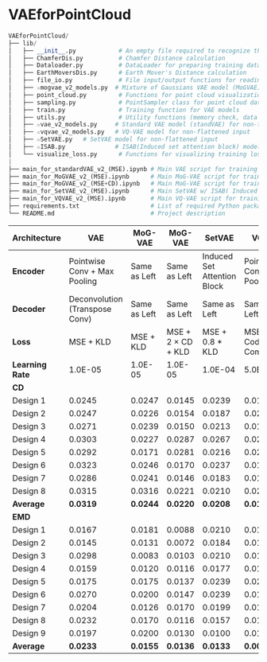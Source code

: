 # VAEforPointCloud

~~~py
VAEforPointCloud/
├── lib/
│   ├── __init__.py            # An empty file required to recognize this directory as a module
│   ├── ChamferDis.py          # Chamfer Distance calculation
│   ├── Dataloader.py          # DataLoader for preparing training data
│   ├── EarthMoversDis.py      # Earth Mover's Distance calculation
│   ├── file_io.py             # File input/output functions for reading OFF files
│   ├── ☆mogvae_v2_models.py  # Mixture of Gaussians VAE model (MoGVAE) for non-flattened input
│   ├── point_cloud.py         # Functions for point cloud visualization and rotation
│   ├── sampling.py            # PointSampler class for point cloud data
│   ├── train.py               # Training function for VAE models
│   ├── utils.py               # Utility functions (memory check, data handling)
│   ├── ☆vae_v2_models.py     # Standard VAE model (standVAE) for non-flattened input
│   ├── ☆vqvae_v2_models.py   # VQ-VAE model for non-flattened input
│   ├── ☆SetVAE.py   # SetVAE model for non-flattened input
│   ├── ☆ISAB.py              # ISAB(Induced set attention block) model for non-flattened input
│   └── visualize_loss.py      # Functions for visualizing training loss and results
|
├── main_for_standardVAE_v2_(MSE).ipynb # Main VAE script for training and evaluation ( Loss function MSE + KL_D ) for non-flattened input
├── main_for_MoGVAE_v2_(MSE).ipynb      # Main MoG-VAE script for training and evaluation ( Loss function MSE + KL_D ) for non-flattened input
├── main_for_MoGVAE_v2_(MSE+CD).ipynb   # Main MoG-VAE script for training and evaluation ( Loss function MSE + CD+ KL_D ) for non-flattened input
├── main_for_SetVAE_v2_(MSE).ipynb      # Main SetVAE w/ ISAB( Induced set attention block) script for training and evaluation ( Loss function MSE + KL_D ) for non-flattened input
├── main_for_VQVAE_v2_(MSE).ipynb       # Main VQ-VAE script for training and evaluation ( Loss function MSE ) for non-flattened input
├── requirements.txt                    # List of required Python packages
└── README.md                           # Project description

~~~


| Architecture | VAE | MoG-VAE | MoG-VAE | SetVAE | VQ-VAE |
|-------------|--------------------------|------------------|--------------------|-------------------------------|---------------------------|
| **Encoder** | Pointwise Conv + Max Pooling | Same as Left | Same as Left | Induced Set Attention Block | Pointwise Conv + Max Pooling |
| **Decoder** | Deconvolution (Transpose Conv) | Same as Left | Same as Left | Same as Left | Same as Left |
| **Loss**    | MSE + KLD | MSE + KLD | MSE + 2 × CD + KLD | MSE + 0.8 * KLD | MSE + Codebook + Commitment |
| **Learning Rate** | 1.0E-05 | 1.0E-05 | 1.0E-05 | 1.0E-04 | 5.0E-05 | 1.0E-03 |
| **CD** |  |  |  |  |  |
| Design 1 | 0.0245 | 0.0247 | 0.0145 | 0.0239 | 0.0188 |
| Design 2 | 0.0247 | 0.0226 | 0.0154 | 0.0187 | 0.0208 |
| Design 3 | 0.0271 | 0.0239 | 0.0150 | 0.0213 | 0.0188 |
| Design 4 | 0.0303 | 0.0227 | 0.0287 | 0.0267 | 0.0216 |
| Design 5 | 0.0292 | 0.0171 | 0.0281 | 0.0216 | 0.0223 |
| Design 6 | 0.0323 | 0.0246 | 0.0170 | 0.0237 | 0.0171 |
| Design 7 | 0.0286 | 0.0241 | 0.0146 | 0.0183 | 0.0177 |
| Design 8 | 0.0315 | 0.0316 | 0.0221 | 0.0210 | 0.0258 |
| **Average** | **0.0319** | **0.0244** | **0.0220** | **0.0208** | **0.0160** |
| **EMD** |  |  |  |  |  |
| Design 1 | 0.0167 | 0.0181 | 0.0088 | 0.0210 | 0.0135 |
| Design 2 | 0.0145 | 0.0131 | 0.0072 | 0.0184 | 0.0116 |
| Design 3 | 0.0298 | 0.0083 | 0.0103 | 0.0210 | 0.0136 |
| Design 4 | 0.0159 | 0.0120 | 0.0116 | 0.0177 | 0.0151 |
| Design 5 | 0.0175 | 0.0175 | 0.0137 | 0.0239 | 0.0239 |
| Design 6 | 0.0270 | 0.0200 | 0.0147 | 0.0239 | 0.0170 |
| Design 7 | 0.0204 | 0.0126 | 0.0170 | 0.0199 | 0.0147 |
| Design 8 | 0.0232 | 0.0170 | 0.0116 | 0.0157 | 0.0157 |
| Design 9 | 0.0197 | 0.0200 | 0.0130 | 0.0100 | 0.0175 |
| **Average** | **0.0233** | **0.0155** | **0.0136** | **0.0133** | **0.0093** |

